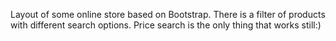 Layout of some online store based on Bootstrap. There is a filter of products with different search options. Price search is the only thing that works still:)
